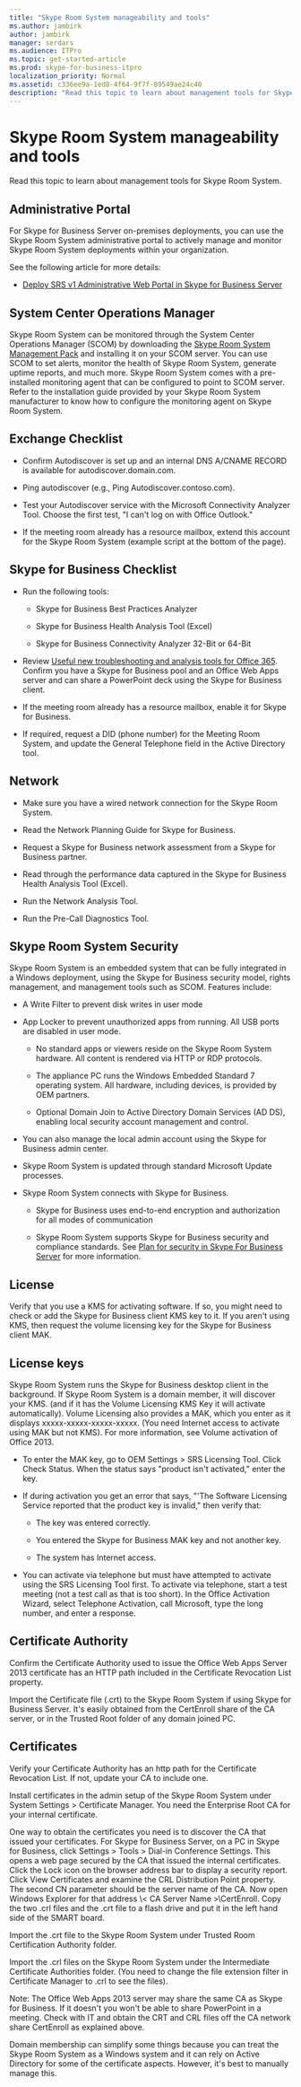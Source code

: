 ```yaml
---
title: "Skype Room System manageability and tools"
ms.author: jambirk
author: jambirk
manager: serdars
ms.audience: ITPro
ms.topic: get-started-article
ms.prod: skype-for-business-itpro
localization_priority: Normal
ms.assetid: c336ee9a-1ed8-4f64-9f7f-89549ae24c40
description: "Read this topic to learn about management tools for Skype Room System."
---
```


# Skype Room System manageability and tools
 
Read this topic to learn about management tools for Skype Room System.
  
## Administrative Portal

For Skype for Business Server on-premises deployments, you can use the Skype Room System administrative portal to actively manage and monitor Skype Room System deployments within your organization.
  
See the following article for more details:
  
- [Deploy SRS v1 Administrative Web Portal in Skype for Business Server](../deploy-conferencing/room-system-v1-administrative-web-portal.md)
    
## System Center Operations Manager

Skype Room System can be monitored through the System Center Operations Manager (SCOM) by downloading the [Skype Room System Management Pack](https://www.microsoft.com/download/details.aspx?id=42320) and installing it on your SCOM server. You can use SCOM to set alerts, monitor the health of Skype Room System, generate uptime reports, and much more. Skype Room System comes with a pre-installed monitoring agent that can be configured to point to SCOM server. Refer to the installation guide provided by your Skype Room System manufacturer to know how to configure the monitoring agent on Skype Room System.
  
## Exchange Checklist

- Confirm Autodiscover is set up and an internal DNS A/CNAME RECORD is available for autodiscover.domain.com.
    
- Ping autodiscover (e.g., Ping Autodiscover.contoso.com).
    
- Test your Autodiscover service with the Microsoft Connectivity Analyzer Tool. Choose the first test, "I can't log on with Office Outlook."
    
- If the meeting room already has a resource mailbox, extend this account for the Skype Room System (example script at the bottom of the page).
    
## Skype for Business Checklist

- Run the following tools:
    
  - Skype for Business Best Practices Analyzer 
    
  - Skype for Business Health Analysis Tool (Excel) 
    
  - Skype for Business Connectivity Analyzer 32-Bit or 64-Bit
    
- Review [Useful new troubleshooting and analysis tools for Office 365](https://blogs.technet.microsoft.com/educloud/2013/08/13/useful-new-troubleshooting-and-analysis-tools-for-office-365/). Confirm you have a Skype for Business pool and an Office Web Apps server and can share a PowerPoint deck using the Skype for Business client.
    
- If the meeting room already has a resource mailbox, enable it for Skype for Business.
    
- If required, request a DID (phone number) for the Meeting Room System, and update the General Telephone field in the Active Directory tool.
    
## Network

- Make sure you have a wired network connection for the Skype Room System.
    
- Read the Network Planning Guide for Skype for Business.
    
- Request a Skype for Business network assessment from a Skype for Business partner.
    
- Read through the performance data captured in the Skype for Business Health Analysis Tool (Excel).
    
- Run the Network Analysis Tool.
    
- Run the Pre-Call Diagnostics Tool.
    
## Skype Room System Security

Skype Room System is an embedded system that can be fully integrated in a Windows deployment, using the Skype for Business security model, rights management, and management tools such as SCOM. Features include:
  
- A Write Filter to prevent disk writes in user mode 
    
- App Locker to prevent unauthorized apps from running. All USB ports are disabled in user mode.
    
  - No standard apps or viewers reside on the Skype Room System hardware. All content is rendered via HTTP or RDP protocols.
    
  - The appliance PC runs the Windows Embedded Standard 7 operating system. All hardware, including devices, is provided by OEM partners.
    
  - Optional Domain Join to Active Directory Domain Services (AD DS), enabling local security account management and control.
    
- You can also manage the local admin account using the Skype for Business admin center.
    
- Skype Room System is updated through standard Microsoft Update processes.
    
- Skype Room System connects with Skype for Business.
    
  - Skype for Business uses end-to-end encryption and authorization for all modes of communication
    
  - Skype Room System supports Skype for Business security and compliance standards. See [Plan for security in Skype For Business Server](../../plan-your-deployment/security/security.md) for more information.
    
## License

Verify that you use a KMS for activating software. If so, you might need to check or add the Skype for Business client KMS key to it. If you aren't using KMS, then request the volume licensing key for the Skype for Business client MAK.
  
## License keys

Skype Room System runs the Skype for Business desktop client in the background. If Skype Room System is a domain member, it will discover your KMS. (and if it has the Volume Licensing KMS Key it will activate automatically). Volume Licensing also provides a MAK, which you enter as it displays xxxxx-xxxxx-xxxxx-xxxxx. (You need Internet access to activate using MAK but not KMS). For more information, see Volume activation of Office 2013.
  
- To enter the MAK key, go to OEM Settings \> SRS Licensing Tool. Click Check Status. When the status says "product isn't activated," enter the key.
    
- If during activation you get an error that says, "'The Software Licensing Service reported that the product key is invalid," then verify that:
    
  - The key was entered correctly.
    
  - You entered the Skype for Business MAK key and not another key.
    
  - The system has Internet access.
    
- You can activate via telephone but must have attempted to activate using the SRS Licensing Tool first. To activate via telephone, start a test meeting (not a test call as that is too short). In the Office Activation Wizard, select Telephone Activation, call Microsoft, type the long number, and enter a response.
    
## Certificate Authority

Confirm the Certificate Authority used to issue the Office Web Apps Server 2013 certificate has an HTTP path included in the Certificate Revocation List property.
  
Import the Certificate file (.crt) to the Skype Room System if using Skype for Business Server. It's easily obtained from the CertEnroll share of the CA server, or in the Trusted Root folder of any domain joined PC.
  
## Certificates

Verify your Certificate Authority has an http path for the Certificate Revocation List. If not, update your CA to include one.
  
Install certificates in the admin setup of the Skype Room System under System Settings \> Certificate Manager. You need the Enterprise Root CA for your internal certificate.
  
One way to obtain the certificates you need is to discover the CA that issued your certificates. For Skype for Business Server, on a PC in Skype for Business, click Settings \> Tools \> Dial-in Conference Settings. This opens a web page secured by the CA that issued the internal certificates. Click the Lock icon on the browser address bar to display a security report. Click View Certificates and examine the CRL Distribution Point property. The second CN parameter should be the server name of the CA. Now open Windows Explorer for that address \\\< CA Server Name \>\CertEnroll. Copy the two .crl files and the .crt file to a flash drive and put it in the left hand side of the SMART board.
  
Import the .crt file to the Skype Room System under Trusted Room Certification Authority folder.
  
Import the .crl files on the Skype Room System under the Intermediate Certificate Authorities folder. (You need to change the file extension filter in Certificate Manager to .crl to see the files).
  
Note: The Office Web Apps 2013 server may share the same CA as Skype for Business. If it doesn't you won't be able to share PowerPoint in a meeting. Check with IT and obtain the CRT and CRL files off the CA network share CertEnroll as explained above. 
  
Domain membership can simplify some things because you can treat the Skype Room System as a Windows system and it can rely on Active Directory for some of the certificate aspects. However, it's best to manually manage this.
  

